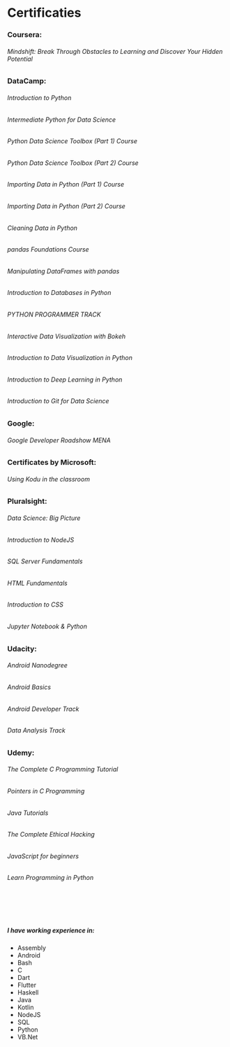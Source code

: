 # Certificaties

###	Coursera:
######	Mindshift: Break Through Obstacles to Learning and Discover Your Hidden Potential

###	DataCamp:
######	Introduction to Python
######	Intermediate Python for Data Science
######	Python Data Science Toolbox (Part 1) Course
######	Python Data Science Toolbox (Part 2) Course
######	Importing Data in Python (Part 1) Course
######	Importing Data in Python (Part 2) Course
######	Cleaning Data in Python
######	pandas Foundations Course
######	Manipulating DataFrames with pandas
######	Introduction to Databases in Python
######	PYTHON PROGRAMMER TRACK
######	Interactive Data Visualization with Bokeh
######	Introduction to Data Visualization in Python
######	Introduction to Deep Learning in Python
######	Introduction to Git for Data Science

###	Google:
######	Google Developer Roadshow MENA
###	Certificates by Microsoft:
######	Using Kodu in the classroom

###	Pluralsight:
######	Data Science: Big Picture
######	Introduction to NodeJS
######	SQL Server Fundamentals
######	HTML Fundamentals
######	Introduction to CSS
######	Jupyter Notebook & Python

###	Udacity:
######  Android Nanodegree
######	Android Basics
######	Android Developer Track
######	Data Analysis Track

###	Udemy:
######	The Complete C Programming Tutorial
######	Pointers in C Programming
######	Java Tutorials
######	The Complete Ethical Hacking
######	JavaScript for beginners
######	Learn Programming in Python
\
\
<br>
#####	I have working experience in:
- Assembly
- Android
- Bash
- C
- Dart
- Flutter
- Haskell
- Java
- Kotlin
- NodeJS
- SQL
- Python
- VB.Net
